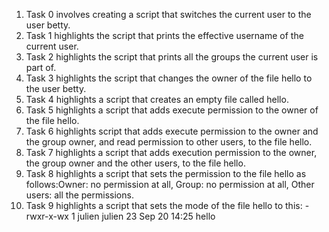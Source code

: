 1. Task 0 involves creating a script that switches the current user to the user betty.
2. Task 1 highlights the script that prints the effective username of the current user.
3. Task 2 highlights the script that prints all the groups the current user is part of.
4. Task 3 highlights the script that changes the owner of the file hello to the user betty.
5. Task 4 highlights  a script that creates an empty file called hello.
6. Task 5 highlights a script that adds execute permission to the owner of the file hello.
7. Task 6 highlights script that adds execute permission to the owner and the group owner, and read permission to other users, to the file hello.
8. Task 7 highlights a script that adds execution permission to the owner, the group owner and the other users, to the file hello.
9. Task 8 highlights a script that sets the permission to the file hello as follows:Owner: no permission at all, Group: no permission at all, Other users: all the permissions.
10. Task 9 highlights a script that sets the mode of the file hello to this: -rwxr-x-wx 1 julien julien 23 Sep 20 14:25 hello 
